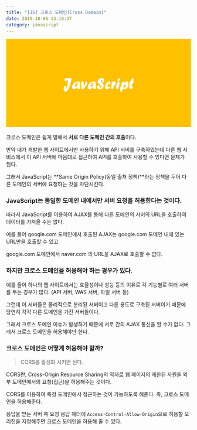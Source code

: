 ```yaml
---
title: "[JS] 크로스 도메인(Cross Domain)"
date: 2019-10-06 13:10:37
category: javascript
---
```


![](images/javascript.png)

크로스 도메인은 쉽게 말해서 **서로 다른 도메인 간의 호출**이다.

만약 내가 개발한 웹 사이트에서만 사용하기 위해 API 서버를 구축하였는데 다른 웹 서비스에서 이 API 서버에 마음대로 접근하여 API를 호출하여 사용할 수 있다면 문제가 된다.

그래서 JavaScript는 **Same Origin Policy(동일 출처 정책)**라는 정책을 두어 다른 도메인의 서버에 요청하는 것을 차단시킨다.

### JavaScript는 동일한 도메인 내에서만 서버 요청을 허용한다는 것이다.

따라서 JavaScript를 이용하여 AJAX를 통해 다른 도메인의 서버의 URL을 호출하여 데이터를 가져올 수는 없다.

예를 들어 google.com 도메인에서 호출된 AJAX는 google.com 도메인 내에 있는 URL만을 호출할 수 있고

google.com 도메인에서 naver.com 의 URL을 AJAX로 호출할 수 없다.

### 하지만 크로스 도메인을 허용해야 하는 경우가 있다.

예를 들어 하나의 웹 사이트에서는 효율성이나 성능 등의 이유로 각 기능별로 여러 서버를 두는 경우가 많다. (API 서버, WAS 서버, 파일 서버 등)

그런데 이 서버들은 물리적으로 분리된 서버이고 다른 용도로 구축된 서버이기 때문에 당연히 각각 다른 도메인을 가진 서버들이다.

그래서 크로스 도메인 이슈가 발생하기 때문에 서로 간의 AJAX 통신을 할 수가 없다. 그래서 크로스 도메인을 허용해야만 한다.

### 크로스 도메인은 어떻게 허용해야 할까?

> CORS를 활성화 시키면 된다.

CORS란, Cross-Origin Resource Sharing의 약자로 웹 페이지의 제한된 자원을 외부 도메인에서의 요청(접근)을 허용해주는 것이다.

CORS를 이용하여 특정 도메인에서 접근하는 것이 가능하도록 해준다. 즉, 크로스 도메인을 허용해준다.

응답을 받는 서버 쪽 요청 응답 헤더에 `Access-Control-Allow-Origin`으로 허용할 오리진을 지정해주면 크로스 도메인을 허용해 줄 수 있다.


